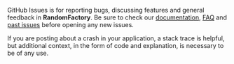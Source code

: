 GitHub Issues is for reporting bugs, discussing features and general feedback in **RandomFactory**. Be sure to check our [documentation](http://cocoadocs.org/docsets/RandomFactory), [FAQ](https://github.com/Strobocop/RandomFactory/wiki/FAQ) and [past issues](https://github.com/Strobocop/RandomFactory/issues?state=closed) before opening any new issues.

If you are posting about a crash in your application, a stack trace is helpful, but additional context, in the form of code and explanation, is necessary to be of any use.
